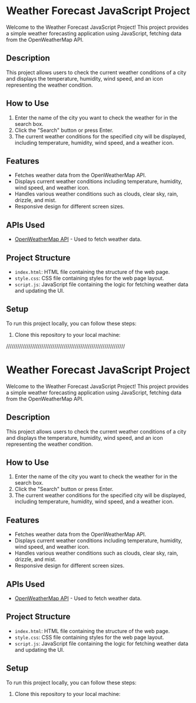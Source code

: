 # Weather Forecast JavaScript Project

Welcome to the Weather Forecast JavaScript Project! This project provides a simple weather forecasting application using JavaScript, fetching data from the OpenWeatherMap API.

## Description

This project allows users to check the current weather conditions of a city and displays the temperature, humidity, wind speed, and an icon representing the weather condition.

## How to Use

1. Enter the name of the city you want to check the weather for in the search box.
2. Click the "Search" button or press Enter.
3. The current weather conditions for the specified city will be displayed, including temperature, humidity, wind speed, and a weather icon.

## Features

- Fetches weather data from the OpenWeatherMap API.
- Displays current weather conditions including temperature, humidity, wind speed, and weather icon.
- Handles various weather conditions such as clouds, clear sky, rain, drizzle, and mist.
- Responsive design for different screen sizes.

## APIs Used

- [OpenWeatherMap API](https://openweathermap.org/api) - Used to fetch weather data.

## Project Structure

- `index.html`: HTML file containing the structure of the web page.
- `style.css`: CSS file containing styles for the web page layout.
- `script.js`: JavaScript file containing the logic for fetching weather data and updating the UI.

## Setup

To run this project locally, you can follow these steps:

1. Clone this repository to your local machine:

////////////////////////////////////////////////////////////////

# Weather Forecast JavaScript Project

Welcome to the Weather Forecast JavaScript Project! This project provides a simple weather forecasting application using JavaScript, fetching data from the OpenWeatherMap API.

## Description

This project allows users to check the current weather conditions of a city and displays the temperature, humidity, wind speed, and an icon representing the weather condition.

## How to Use

1. Enter the name of the city you want to check the weather for in the search box.
2. Click the "Search" button or press Enter.
3. The current weather conditions for the specified city will be displayed, including temperature, humidity, wind speed, and a weather icon.

## Features

- Fetches weather data from the OpenWeatherMap API.
- Displays current weather conditions including temperature, humidity, wind speed, and weather icon.
- Handles various weather conditions such as clouds, clear sky, rain, drizzle, and mist.
- Responsive design for different screen sizes.

## APIs Used

- [OpenWeatherMap API](https://openweathermap.org/api) - Used to fetch weather data.

## Project Structure

- `index.html`: HTML file containing the structure of the web page.
- `style.css`: CSS file containing styles for the web page layout.
- `script.js`: JavaScript file containing the logic for fetching weather data and updating the UI.

## Setup

To run this project locally, you can follow these steps:

1. Clone this repository to your local machine:

